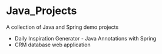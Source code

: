 # Java_Projects
A collection of Java and Spring demo projects
* Daily Inspiration Generator - Java Annotations with Spring
* CRM database web application 
